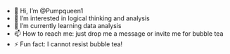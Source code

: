 - 👋 Hi, I’m @Pumpqueen1
- 👀 I’m interested in logical thinking and analysis
- 🌱 I’m currently learning data analysis
- 📫 How to reach me: just drop me a message or invite me for bubble tea
- ⚡ Fun fact: I cannot resist bubble tea!

<!---
Pumpqueen1/Pumpqueen1 is a ✨ special ✨ repository because its `README.md` (this file) appears on your GitHub profile.
You can click the Preview link to take a look at your changes.
--->
